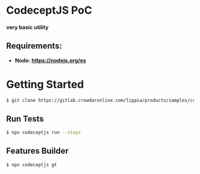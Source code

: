 # CodeceptJS PoC

#### very basic utility

## Requirements:
+ **Node: https://nodejs.org/es**

# Getting Started

```bash
$ git clone https://gitlab.crowdaronline.com/lippia/products/samples/codeceptjs-sample.git && cd "$(basename "$_" .git)"
```

## Run Tests

```bash
$ npx codeceptjs run --steps
```

## Features Builder

```bash
$ npx codeceptjs gt
```
